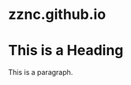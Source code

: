 # zznc.github.io
<!DOCTYPE html>
<html>
<head>
<title>Welcome to the zznchhh's infor page for Geoge5990M Programming for Geographical Information Analyst</title>
</head>
<body>

<h1>This is a Heading</h1>
<p>This is a paragraph.</p>

</body>
</html>

